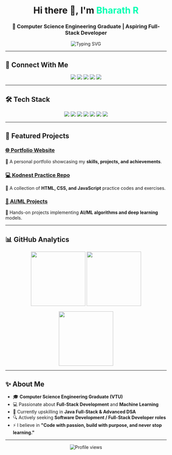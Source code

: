 <!-- Animated Header -->
<h1 align="center">
  Hi there 👋, I'm <span style="color:#00FFB2">Bharath R</span>
</h1>
<h3 align="center">
  🚀 Computer Science Engineering Graduate | Aspiring Full-Stack Developer
</h3>

<!-- Typing Animation -->
<p align="center">
  <img src="https://readme-typing-svg.herokuapp.com?font=Fira+Code&duration=3000&pause=800&color=00FFB2&center=true&vCenter=true&width=600&lines=Full-Stack+Developer+In+Progress;AI+%26+Machine+Learning+Enthusiast;Love+building+real-world+projects;Open+to+Software+Development+Roles" alt="Typing SVG" />
</p>

---

## 🔗 Connect With Me  

<p align="center">
  <a href="https://bharathr-portfolio.netlify.app/"><img src="https://img.shields.io/badge/Portfolio-000?style=for-the-badge&logo=About.me&logoColor=white" /></a>
  <a href="https://www.linkedin.com/in/bharathr13/"><img src="https://img.shields.io/badge/LinkedIn-0077B5?style=for-the-badge&logo=linkedin&logoColor=white" /></a>
  <a href="https://github.com/Bharathr133"><img src="https://img.shields.io/badge/GitHub-100000?style=for-the-badge&logo=github&logoColor=white" /></a>
  <a href="https://bento.me/bharathr13"><img src="https://img.shields.io/badge/Bento-000?style=for-the-badge&logo=linktree&logoColor=white" /></a>
  <a href="mailto:12345bharathr.com@gmail.com"><img src="https://img.shields.io/badge/Email-DB4437?style=for-the-badge&logo=gmail&logoColor=white" /></a>
</p>

---

## 🛠️ Tech Stack  

<p align="center">
  <img src="https://img.shields.io/badge/HTML5-E34F26?style=for-the-badge&logo=html5&logoColor=white" />
  <img src="https://img.shields.io/badge/CSS3-1572B6?style=for-the-badge&logo=css3&logoColor=white" />
  <img src="https://img.shields.io/badge/JavaScript-F7E017?style=for-the-badge&logo=javascript&logoColor=black" />
  <img src="https://img.shields.io/badge/Python-3776AB?style=for-the-badge&logo=python&logoColor=white" />
  <img src="https://img.shields.io/badge/Java-007396?style=for-the-badge&logo=java&logoColor=white" />
  <img src="https://img.shields.io/badge/React-61DBFB?style=for-the-badge&logo=react&logoColor=black" />
  <img src="https://img.shields.io/badge/MySQL-00758F?style=for-the-badge&logo=mysql&logoColor=white" />
</p>

---

## 📌 Featured Projects  

### [🌐 Portfolio Website](https://bharathr-portfolio.netlify.app/)  
📌 A personal portfolio showcasing my **skills, projects, and achievements**.  

### [💻 Kodnest Practice Repo](https://github.com/Bharathr133/Kodnest_Practice)  
📌 A collection of **HTML, CSS, and JavaScript** practice codes and exercises.  

### [🤖 AI/ML Projects](https://github.com/Bharathr133?tab=repositories&q=&type=&language=python&sort=)  
📌 Hands-on projects implementing **AI/ML algorithms and deep learning** models.  

---

## 📊 GitHub Analytics  

<p align="center">
  <!-- GitHub Stats -->
  <img src="https://github-readme-stats.vercel.app/api?username=Bharathr133&show_icons=true&theme=tokyonight&cache_seconds=86400" height="170" />

  <!-- Streak Stats (reliable endpoint) -->
  <img src="https://streak-stats.demolab.com?user=Bharathr133&theme=tokyonight&date_format=j%20M%5B%20Y%5D" height="170" />
</p>

<p align="center">
  <!-- Top Languages -->
  <img src="https://github-readme-stats.vercel.app/api/top-langs/?username=Bharathr133&layout=compact&theme=tokyonight&cache_seconds=86400" height="170" />
</p>




---

## ✨ About Me  

- 🎓 **Computer Science Engineering Graduate (VTU)**  
- 💻 Passionate about **Full-Stack Development** and **Machine Learning**  
- 🌱 Currently upskilling in **Java Full-Stack & Advanced DSA**  
- 🔍 Actively seeking **Software Development / Full-Stack Developer roles**  
- ⚡ I believe in **"Code with passion, build with purpose, and never stop learning."**

---

<p align="center">
  <img src="https://komarev.com/ghpvc/?username=Bharathr133&label=Profile+Views&color=brightgreen&style=for-the-badge" alt="Profile views" />
</p>
